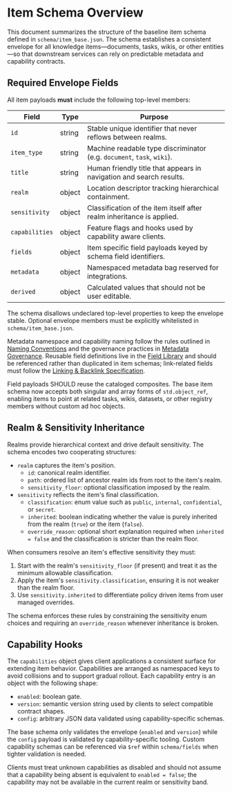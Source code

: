 # Item Schema Overview

This document summarizes the structure of the baseline item schema defined in
`schema/item_base.json`. The schema establishes a consistent envelope for all
knowledge items—documents, tasks, wikis, or other entities—so that downstream
services can rely on predictable metadata and capability contracts.

## Required Envelope Fields

All item payloads **must** include the following top-level members:

| Field | Type | Purpose |
| --- | --- | --- |
| `id` | string | Stable unique identifier that never reflows between realms. |
| `item_type` | string | Machine readable type discriminator (e.g. `document`, `task`, `wiki`). |
| `title` | string | Human friendly title that appears in navigation and search results. |
| `realm` | object | Location descriptor tracking hierarchical containment. |
| `sensitivity` | object | Classification of the item itself after realm inheritance is applied. |
| `capabilities` | object | Feature flags and hooks used by capability aware clients. |
| `fields` | object | Item specific field payloads keyed by schema field identifiers. |
| `metadata` | object | Namespaced metadata bag reserved for integrations. |
| `derived` | object | Calculated values that should not be user editable. |

The schema disallows undeclared top-level properties to keep the envelope
stable. Optional envelope members must be explicitly whitelisted in
`schema/item_base.json`.

Metadata namespace and capability naming follow the rules outlined in
[Naming Conventions](naming_conventions.md) and the governance practices in
[Metadata Governance](metadata_governance.md). Reusable field definitions live
in the [Field Library](field_library.md) and should be referenced rather than
duplicated in item schemas; link-related fields must follow the
[Linking & Backlink Specification](linking_and_backlinks.md).

Field payloads SHOULD reuse the cataloged composites. The base item schema now
accepts both singular and array forms of `std.object_ref`, enabling items to
point at related tasks, wikis, datasets, or other registry members without custom
ad hoc objects.

## Realm & Sensitivity Inheritance

Realms provide hierarchical context and drive default sensitivity. The schema
encodes two cooperating structures:

* `realm` captures the item's position.
  * `id`: canonical realm identifier.
  * `path`: ordered list of ancestor realm ids from root to the item's realm.
  * `sensitivity_floor`: optional classification imposed by the realm.
* `sensitivity` reflects the item's final classification.
  * `classification`: enum value such as `public`, `internal`, `confidential`,
    or `secret`.
  * `inherited`: boolean indicating whether the value is purely inherited from
    the realm (`true`) or the item (`false`).
  * `override_reason`: optional short explanation required when
    `inherited = false` and the classification is stricter than the realm floor.

When consumers resolve an item's effective sensitivity they must:

1. Start with the realm's `sensitivity_floor` (if present) and treat it as the
   minimum allowable classification.
2. Apply the item's `sensitivity.classification`, ensuring it is not weaker than
   the realm floor.
3. Use `sensitivity.inherited` to differentiate policy driven items from user
   managed overrides.

The schema enforces these rules by constraining the sensitivity enum choices and
requiring an `override_reason` whenever inheritance is broken.

## Capability Hooks

The `capabilities` object gives client applications a consistent surface for
extending item behavior. Capabilities are arranged as namespaced keys to avoid
collisions and to support gradual rollout. Each capability entry is an object
with the following shape:

* `enabled`: boolean gate.
* `version`: semantic version string used by clients to select compatible
  contract shapes.
* `config`: arbitrary JSON data validated using capability-specific schemas.

The base schema only validates the envelope (`enabled` and `version`) while the
`config` payload is validated by capability-specific tooling. Custom capability
schemas can be referenced via `$ref` within `schema/fields` when tighter
validation is needed.

Clients must treat unknown capabilities as disabled and should not assume that a
capability being absent is equivalent to `enabled = false`; the capability may
not be available in the current realm or sensitivity band.
